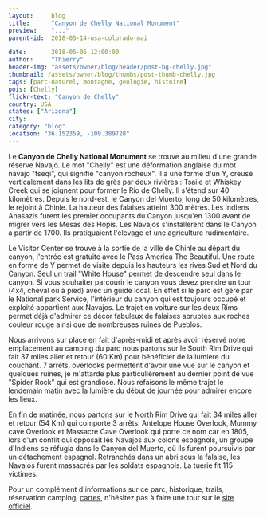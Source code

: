 ```yaml
---
layout:     blog
title:      "Canyon de Chelly National Monument"
preview:    "..."
parent-id:  2018-05-14-usa-colorado-mai

date:       2018-05-06 12:00:00
author:     "Thierry"
header-img: "assets/owner/blog/header/post-bg-chelly.jpg"
thumbnail: /assets/owner/blog/thumbs/post-thumb-chelly.jpg
tags: [parc-naturel, montagne, geologie, histoire]
pois: [Chelly]
flickr-text: "Canyon de Chelly"
country: USA 
states: ["Arizona"]
city: 
category: "blog"
location: "36.152359, -109.389728"
---
```


Le **Canyon de Chelly National Monument** se trouve au milieu d'une grande réserve Navajo. Le mot "Chelly" est une déformation anglaise du mot navajo "tseqi", qui signifie "canyon rocheux". Il a une forme d'un Y, creusé verticalement dans les lits de grès par deux rivières : Tsaile et Whiskey Creek qui se joignent pour former le Rio de Chelly. Il s'étend sur 40 kilomètres. Depuis le nord-est, le Canyon del Muerto, long de 50 kilomètres, le rejoint à Chinle. La hauteur des falaises atteint 300 mètres. Les Indiens Anasazis furent les premier occupants du Canyon jusqu'en 1300 avant de migrer vers les Mesas des Hopis. Les Navajos s'installèrent dans le Canyon à partir de 1700. Ils pratiquaient l'élevage et une agriculture rudimentaire.

Le Visitor Center se trouve à la sortie de la ville de Chinle au départ du canyon, l'entrée est gratuite avec le Pass America The Beautiful. Une route en forme de Y permet de visite depuis les hauteurs les rives Sud et Nord du Canyon. Seul un trail "White House" permet de descendre seul dans le canyon. Si vous souhaiter parcourir le canyon vous devez prendre un tour (4x4, cheval ou à pied) avec un guide local. En effet si le parc est géré par le National park Service, l'intérieur du canyon qui est toujours occupé et exploité appartient aux Navajos. Le trajet en voiture sur les deux Rims permet déjà d'admirer ce décor fabuleux de falaises abruptes aux roches couleur rouge ainsi que de nombreuses ruines de Pueblos.

Nous arrivons sur place en fait d'après-midi et après avoir réservé notre emplacement au camping du parc nous partons sur le South Rim Drive qui fait 37 miles aller et retour (60 Km) pour bénéficier de la lumière du couchant. 7 arrêts, overlooks permettent d'avoir une vue sur le canyon et quelques ruines, je m'attarde plus particulièrement au dernier point de vue "Spider Rock" qui est grandiose. Nous refaisons le même trajet le lendemain matin avec la lumière du début de journée pour admirer encore les lieux.


En fin de matinée, nous partons sur le North Rim Drive qui fait 34 miles aller et retour (54 Km) qui comporte 3 arrêts: Antelope House Overlook, Mummy cave Overlook et Massacre Cave Overlook qui porte ce nom car en 1805, lors d'un conflit qui opposait les Navajos aux colons espagnols, un groupe d'Indiens se réfugia dans le Canyon del Muerto, où ils furent poursuivis par un détachement espagnol. Retranchés dans un abri sous la falaise, les Navajos furent massacrés par les soldats espagnols. La tuerie fit 115 victimes. 






Pour un complément d'informations sur ce parc, historique, trails, réservation camping, [cartes](https://www.nps.gov/cache/planyourvisit/maps.htm), n'hésitez pas à faire une tour sur le [site officiel](http://www.www.nps.gov/cache/index.htm).
